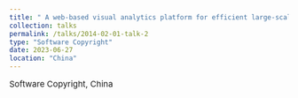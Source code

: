 ```yaml
---
title: " A web-based visual analytics platform for efficient large-scale spatial data clustering based on Apache Spark  "
collection: talks
permalink: /talks/2014-02-01-talk-2
type: "Software Copyright"
date: 2023-06-27
location: "China"
---
```

<span style="font-size:15px;">Software Copyright, China</span>
